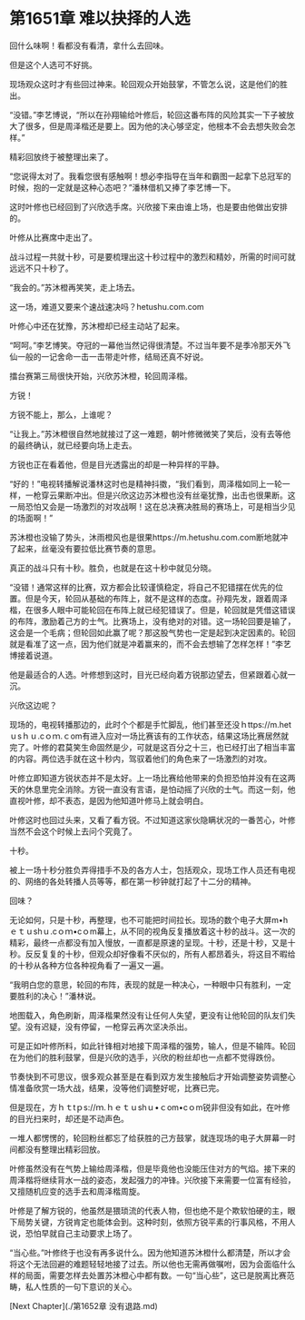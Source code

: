 # 第1651章 难以抉择的人选

回什么味啊！看都没有看清，拿什么去回味。

但是这个人选可不好挑。

现场观众这时才有些回过神来。轮回观众开始鼓掌，不管怎么说，这是他们的胜出。

“没错。”李艺博说，“所以在孙翔输给叶修后，轮回这番布阵的风险其实一下子被放大了很多，但是周泽楷还是要上。因为他的决心够坚定，他根本不会去想失败会怎样。”

精彩回放终于被整理出来了。

“您说得太对了。我看您很有感触啊！想必李指导在当年和霸图一起拿下总冠军的时候，抱的一定就是这种心态吧？”潘林借机又捧了李艺博一下。

这时叶修也已经回到了兴欣选手席。兴欣接下来由谁上场，也是要由他做出安排的。

叶修从比赛席中走出了。

战斗过程一共就十秒，可是要梳理出这十秒过程中的激烈和精妙，所需的时间可就远远不只十秒了。

“我会的。”苏沐橙再笑笑，走上场去。

这一场，难道又要来个速战速决吗？hetushu.com.com

叶修心中还在犹豫，苏沐橙却已经主动站了起来。

“呵呵。”李艺博笑。夺冠的一幕他当然记得很清楚。不过当年要不是季冷那天外飞仙一般的一记舍命一击一击带走叶修，结局还真不好说。

擂台赛第三局很快开始，兴欣苏沐橙，轮回周泽楷。

方锐！

方锐不能上，那么，上谁呢？

“让我上。”苏沐橙很自然地就接过了这一难题，朝叶修微微笑了笑后，没有去等他的最终确认，就已经要向场上走去。

方锐也正在看着他，但是目光透露出的却是一种异样的平静。

“好的！”电视转播解说潘林这时也是精神抖擞，“我们看到，周泽楷如同上一轮一样，一枪穿云果断冲出。但是兴欣这边苏沐橙也没有丝毫犹豫，出击也很果断。这一局恐怕又会是一场激烈的对攻战啊！这在总决赛决胜局的赛场上，可是相当少见的场面啊！”

苏沐橙也没输了势头，沐雨橙风也是很果https://m.hetushu.com.com断地就冲了起来，丝毫没有要拉低比赛节奏的意思。

真正的战斗只有十秒。胜负，也就是在这十秒中就见分晓。

“没错！通常这样的比赛，双方都会比较谨慎稳定，将自己不犯错摆在优先的位置。但是今天，轮回从基础的布阵上，就不是这样的态度。孙翔先发，跟着周泽楷，在很多人眼中可能轮回在布阵上就已经犯错误了。但是，轮回就是凭借这错误的布阵，激励着己方的士气。比赛场上，没有绝对的对错。这一场轮回要是输了，这会是一个毛病；但轮回如此赢了呢？那这股气势也一定是起到决定因素的。轮回就是看准了这一点，因为他们就是冲着赢来的，而不会去想输了怎样怎样！”李艺博接着说道。

他是最适合的人选。叶修想到这时，目光已经向着方锐那边望去，但紧跟着心就一沉。

兴欣这边呢？

现场的，电视转播那边的，此时个个都是手忙脚乱，他们甚至还没ｈttps://m.hetｕsｈｕ.cｏｍ.ｃom有进入应对一场比赛该有的工作状态，结果这场比赛居然就完了。叶修的君莫笑生命固然是少，可就是这百分之十三，也已经打出了相当丰富的内容。两位选手就在这十秒内，驾驭着他们的角色来了一场激烈的对攻。

叶修立即知道方锐状态并不是太好。上一场比赛给他带来的负担恐怕并没有在这两天的休息里完全消除。方锐一直没有言语，是怕动摇了兴欣的士气。而这一刻，他直视叶修，却不表态，是因为他知道叶修马上就会明白。

叶修这时也回过头来，又看了看方锐。不过知道这家伙隐瞒状况的一番苦心，叶修当然不会这个时候上去问个究竟了。

十秒。

被上一场十秒分胜负弄得措手不及的各方人士，包括观众，现场工作人员还有电视的、网络的各处转播人员等等，都在第一秒钟就打起了十二分的精神。

回味？

无论如何，只是十秒，再整理，也不可能把时间拉长。现场的数个电子大屏m•hｅｔｕshｕ.cｏｍ•cｏm幕上，从不同的视角反复播放着这十秒的战斗。这一次的精彩，最终一点都没有加入慢放，一直都是原速的呈现。十秒，还是十秒，又是十秒。反反复复的十秒，但观众却好像看不厌似的，所有人都昂着头，将这目不暇给的十秒从各种方位各种视角看了一遍又一遍。

“我明白您的意思，轮回的布阵，表现的就是一种决心，一种眼中只有胜利，一定要胜利的决心！”潘林说。

地图载入，角色刷新，周泽楷果然没有让任何人失望，更没有让他轮回的队友们失望。没有迟疑，没有停留，一枪穿云再次坚决杀出。

可是正如叶修所料，如此针锋相对地接下周泽楷的强势，输人，但是不输阵。轮回在为他们的胜利鼓掌，但是兴欣的选手，兴欣的粉丝却也一点都不觉得跌份。

节奏快到不可思议，很多观众甚至是在看到双方发生接触后才开始调整姿势调整心情准备欣赏一场大战，结果，没等他们调整好呢，比赛已完。

但是现在，方ｈｔtｐs://ｍ.ｈｅｔｕshｕ•ｃom•cｏm锐非但没有如此，在叶修的目光扫来时，却还是不动声色。

一堆人都愣愣的，轮回粉丝都忘了给获胜的己方鼓掌，就连现场的电子大屏幕一时间都没有整理出精彩回放。

叶修虽然没有在气势上输给周泽楷，但是毕竟他也没能压住对方的气焰。接下来的周泽楷将继续背水一战的姿态，发起强力的冲锋。兴欣接下来需要一位富有经验，又擅随机应变的选手去和周泽楷周旋。

叶修是了解方锐的，他虽然是猥琐流的代表人物，但也绝不是个欺软怕硬的主，眼下局势关键，方锐肯定也能体会到。这种时刻，依照方锐平素的行事风格，不用人说，恐怕早就自己主动要求上场了。

“当心些。”叶修终于也没有再多说什么。因为他知道苏沐橙什么都清楚，所以才会将这个无法回避的难题轻轻地接了过去。所以他也无需再做嘱咐，因为会面临什么样的局面，需要怎样去处置苏沐橙心中都有数。一句“当心些”，这已是脱离比赛范畴，私人性质的一句下意识的关心。



[Next Chapter](./第1652章 没有退路.md)